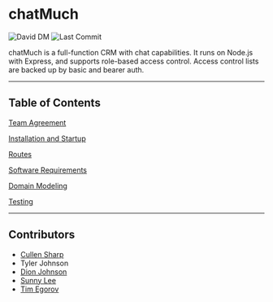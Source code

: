 # chatMuch

![David DM](https://david-dm.org/chatMuch/chatMuch.svg) 
![Last Commit](https://img.shields.io/github/last-commit/chatMuch/chatMuch)

chatMuch is a full-function CRM with chat capabilities. It runs on Node.js with Express, and supports role-based access control. Access control lists are backed up by basic and bearer auth. 

---
## Table of Contents

[Team Agreement](./documentation/team-agreement.md)

[Installation and Startup](./documentation/installation.md)

[Routes](documentation/routes.md)

[Software Requirements](./documentation/requirements.md)

[Domain Modeling](documentation/domain.md)

[Testing](./documentation/testing.md)

---
## Contributors

- [Cullen Sharp](https://www.linkedin.com/in/cullensharp/)
- Tyler Johnson
- [Dion Johnson](https://www.linkedin.com/in/dionjwa/)
- [Sunny Lee](https://www.linkedin.com/in/sunnylee3/)
- [Tim Egorov](https://www.linkedin.com/in/timegorov/)
